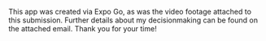 This app was created via Expo Go, as was the video footage attached to this submission. Further details about my decisionmaking can be found on the attached email. Thank you for your time!
